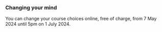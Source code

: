 ###  Changing your mind

You can change your course choices online, free of charge, from 7 May 2024
until 5pm on 1 July 2024.
